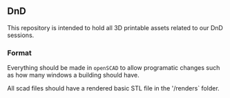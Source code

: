 ## DnD

This repository is intended to hold all 3D printable assets related to our DnD sessions.

### Format

Everything should be made in `openSCAD` to allow programatic changes such as how many windows a building should have.

All scad files should have a rendered basic STL file in the '/renders` folder.

